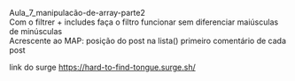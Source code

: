 Aula_7_manipulacão-de-array-parte2
<br>
Com o filtrer + includes faça o filtro
funcionar sem diferenciar maiúsculas de
minúsculas
<br>
Acrescente ao MAP:
posição do post na lista()
primeiro comentário de cada post

link do surge https://hard-to-find-tongue.surge.sh/
